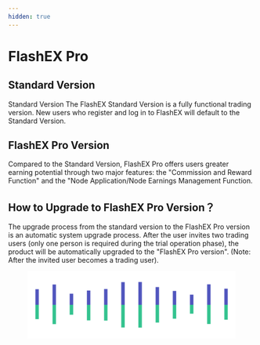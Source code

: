 ```yaml
---
hidden: true
---
```


# FlashEX Pro

## Standard Version

Standard Version The FlashEX Standard Version is a fully functional trading version. New users who register and log in to FlashEX will default to the Standard Version.

## FlashEX Pro Version

Compared to the Standard Version, FlashEX Pro offers users greater earning potential through two major features: the "Commission and Reward Function" and the "Node Application/Node Earnings Management Function.

## How to Upgrade to FlashEX Pro Version？

The upgrade process from the standard version to the FlashEX Pro version is an automatic system upgrade process. After the user invites two trading users (only one person is required during the trial operation phase), the product will be automatically upgraded to the "FlashEX Pro version". (Note: After the invited user becomes a trading user).

<figure><img src="../../.gitbook/assets/Pagination (2).png" alt=""><figcaption></figcaption></figure>
